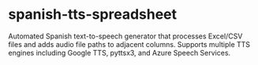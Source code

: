 # spanish-tts-spreadsheet
Automated Spanish text-to-speech generator that processes Excel/CSV files and adds audio file paths to adjacent columns. Supports multiple TTS engines including Google TTS, pyttsx3, and Azure Speech Services.
